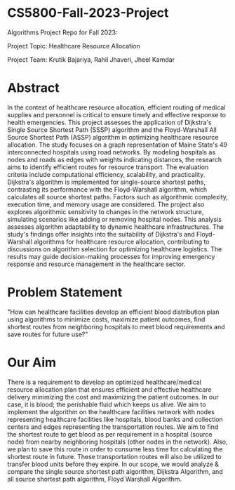 # CS5800-Fall-2023-Project
Algorithms Project Repo for Fall 2023: 

Project Topic: Healthcare Resource Allocation

Project Team: Krutik Bajariya, Rahil Jhaveri, Jheel Kamdar

# Abstract
In the context of healthcare resource allocation, efficient routing of medical supplies and personnel is critical to ensure timely and effective response to health emergencies. This project assesses the application of Dijkstra's Single Source Shortest Path (SSSP) algorithm and the Floyd-Warshall All Source Shortest Path (ASSP) algorithm in optimizing healthcare resource allocation. The study focuses on a graph representation of Maine State's 49 interconnected hospitals using road networks. By modeling hospitals as nodes and roads as edges with weights indicating distances, the research aims to identify efficient routes for resource transport. The evaluation criteria include computational efficiency, scalability, and practicality. Dijkstra's algorithm is implemented for single-source shortest paths, contrasting its performance with the Floyd-Warshall algorithm, which calculates all source shortest paths. Factors such as algorithmic complexity, execution time, and memory usage are considered. The project also explores algorithmic sensitivity to changes in the network structure, simulating scenarios like adding or removing hospital nodes. This analysis assesses algorithm adaptability to dynamic healthcare infrastructures. The study's findings offer insights into the suitability of Dijkstra's and Floyd-Warshall algorithms for healthcare resource allocation, contributing to discussions on algorithm selection for optimizing healthcare logistics. The results may guide decision-making processes for improving emergency response and resource management in the healthcare sector.

# Problem Statement
"How can healthcare facilities develop an efficient blood distribution plan using algorithms to minimize costs, maximize patient outcomes, find shortest routes from neighboring hospitals to meet blood requirements and save routes for future use?"

# Our Aim
There is a requirement to develop an optimized healthcare/medical resource allocation plan that ensures efficient and effective healthcare delivery minimizing the cost and maximizing the patient outcomes. In our case, it is blood; the perishable fluid which keeps us alive. We aim to implement the algorithm on the healthcare facilities network with nodes representing healthcare facilities like hospitals, blood banks and collection centers and edges representing the transportation routes. We aim to find the shortest route to get blood as per requirement in a hospital (source node) from nearby neighboring hospitals (other nodes in the network). Also, we plan to save this route in order to consume less time for calculating the shortest route in future. These transportation routes will also be utilized to transfer blood units before they expire. In our scope, we would analyze & compare the single source shortest path algorithm, Dijkstra Algorithm, and all source shortest path algorithm, Floyd Warshall Algorithm. 

